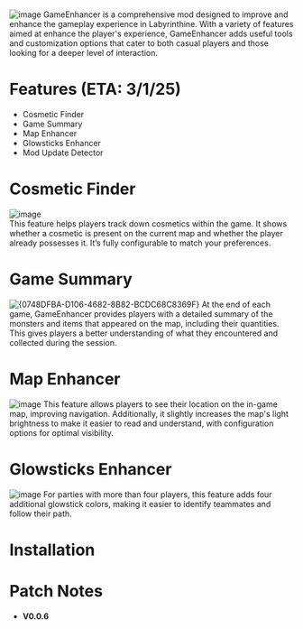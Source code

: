 # 
![image](https://github.com/user-attachments/assets/1a1bcd22-77db-49d3-98e7-69d44a1980b0)
GameEnhancer is a comprehensive mod designed to improve and enhance the gameplay experience in Labyrinthine. With a variety of features aimed at enhance the player's experience, GameEnhancer adds useful tools and customization options that cater to both casual players and those looking for a deeper level of interaction.

# Features (ETA: 3/1/25)
- Cosmetic Finder
- Game Summary
- Map Enhancer
- Glowsticks Enhancer
- Mod Update Detector

# Cosmetic Finder
![image](https://github.com/user-attachments/assets/5cd556c6-c68a-4733-86e0-2daa7e97dcf6)<br>
This feature helps players track down cosmetics within the game. It shows whether a cosmetic is present on the current map and whether the player already possesses it. It’s fully configurable to match your preferences.

# Game Summary
![{0748DFBA-D106-4682-8B82-BCDC68C8369F}](https://github.com/user-attachments/assets/06ff7890-f1b1-4564-90e3-771d32d77143)
At the end of each game, GameEnhancer provides players with a detailed summary of the monsters and items that appeared on the map, including their quantities. This gives players a better understanding of what they encountered and collected during the session.

# Map Enhancer
![image](https://github.com/user-attachments/assets/49bf7c1f-7298-4443-af2a-adb0753affc5)
This feature allows players to see their location on the in-game map, improving navigation. Additionally, it slightly increases the map's light brightness to make it easier to read and understand, with configuration options for optimal visibility.

# Glowsticks Enhancer
![image](https://github.com/user-attachments/assets/5006ce59-e2c4-498d-a4ed-2b8b75a5b02b)
For parties with more than four players, this feature adds four additional glowstick colors, making it easier to identify teammates and follow their path.

# Installation

# Patch Notes
- **V0.0.6**
